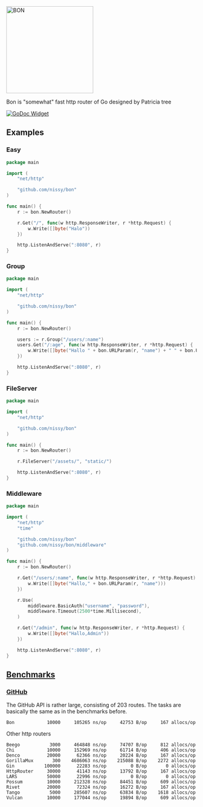 <img alt="BON" src="https://nissy.github.io/bon/bon.svg" width="230" />

Bon is "somewhat" fast http router of Go designed by Patricia tree
 
 [![GoDoc Widget]][GoDoc]

## Examples

### Easy

```go
package main

import (
	"net/http"

	"github.com/nissy/bon"
)

func main() {
	r := bon.NewRouter()

	r.Get("/", func(w http.ResponseWriter, r *http.Request) {
		w.Write([]byte("Halo"))
	})

	http.ListenAndServe(":8080", r)
}
```

### Group

```go
package main

import (
	"net/http"

	"github.com/nissy/bon"
)

func main() {
	r := bon.NewRouter()

	users := r.Group("/users/:name")
	users.Get("/:age", func(w http.ResponseWriter, r *http.Request) {
		w.Write([]byte("Hallo " + bon.URLParam(r, "name") + " " + bon.URLParam(r, "age")))
	})

	http.ListenAndServe(":8080", r)
}
```

### FileServer

```go
package main

import (
	"net/http"

	"github.com/nissy/bon"
)

func main() {
	r := bon.NewRouter()

	r.FileServer("/assets/", "static/")

	http.ListenAndServe(":8080", r)
}
```

### Middleware

```go
package main

import (
	"net/http"
	"time"

	"github.com/nissy/bon"
	"github.com/nissy/bon/middleware"
)

func main() {
	r := bon.NewRouter()

	r.Get("/users/:name", func(w http.ResponseWriter, r *http.Request) {
		w.Write([]byte("Hallo," + bon.URLParam(r, "name")))
	})

	r.Use(
		middleware.BasicAuth("username", "password"),
		middleware.Timeout(2500*time.Millisecond),
	)

	r.Get("/admin", func(w http.ResponseWriter, r *http.Request) {
		w.Write([]byte("Hallo,Admin"))
	})

	http.ListenAndServe(":8080", r)
}
```

## [Benchmarks](https://github.com/nissy/go-http-routing-benchmark)

### [GitHub](http://developer.github.com/v3/)

The GitHub API is rather large, consisting of 203 routes. The tasks are basically the same as in the benchmarks before.

```
Bon            10000     105265 ns/op     42753 B/op     167 allocs/op
```


Other http routers
```
Beego           3000     464848 ns/op     74707 B/op     812 allocs/op
Chi            10000     152969 ns/op     61714 B/op     406 allocs/op
Denco          20000      62366 ns/op     20224 B/op     167 allocs/op
GorillaMux       300    4686063 ns/op    215088 B/op    2272 allocs/op
Gin           100000      22283 ns/op         0 B/op       0 allocs/op
HttpRouter     30000      41143 ns/op     13792 B/op     167 allocs/op
LARS           50000      22996 ns/op         0 B/op       0 allocs/op
Possum         10000     212328 ns/op     84451 B/op     609 allocs/op
Rivet          20000      72324 ns/op     16272 B/op     167 allocs/op
Tango           5000     285607 ns/op     63834 B/op    1618 allocs/op
Vulcan         10000     177044 ns/op     19894 B/op     609 allocs/op
```

[GoDoc]: https://godoc.org/github.com/nissy/bon
[GoDoc Widget]: https://godoc.org/github.com/nissy/bon?status.svg
